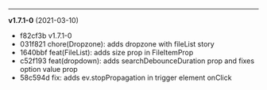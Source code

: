 
-------------------
 **v1.7.1-0**  (2021-03-10) 

* f82cf3b v1.7.1-0
* 031f821 chore(Dropzone): adds dropzone with fileList story
* 1640bbf feat(FileList): adds size prop in FileItemProp
* c52f193 feat(dropdown): adds searchDebounceDuration prop and fixes option value prop
* 58c594d fix: adds ev.stopPropagation in trigger element onClick
